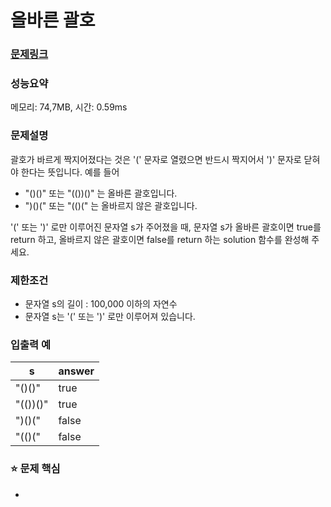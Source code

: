 # 올바른 괄호

### [문제링크](https://school.programmers.co.kr/learn/courses/30/lessons/12909)

### 성능요약

메모리: 74,7MB, 시간: 0.59ms

<p>

### 문제설명
괄호가 바르게 짝지어졌다는 것은 '(' 문자로 열렸으면 반드시 짝지어서 ')' 문자로 닫혀야 한다는 뜻입니다. 예를 들어

  - "()()" 또는 "(())()" 는 올바른 괄호입니다.
  - ")()(" 또는 "(()(" 는 올바르지 않은 괄호입니다.

'(' 또는 ')' 로만 이루어진 문자열 s가 주어졌을 때, 문자열 s가 올바른 괄호이면 true를 return 하고, 올바르지 않은 괄호이면 false를 return 하는 solution 함수를 완성해 주세요.

### 제한조건
- 문자열 s의 길이 : 100,000 이하의 자연수
- 문자열 s는 '(' 또는 ')' 로만 이루어져 있습니다.

### 입출력 예
|s|answer|
|-|-|
|"()()"|true|
|"(())()"|true|
|")()("|false|
|"(()("|false|

### :star: 문제 핵심
- 